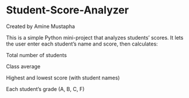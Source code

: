 # Student-Score-Analyzer
Created by Amine Mustapha

This is a simple Python mini-project that analyzes students’ scores.
It lets the user enter each student’s name and score, then calculates:

 Total number of students

 Class average

 Highest and lowest score (with student names)

 Each student’s grade (A, B, C, F)
